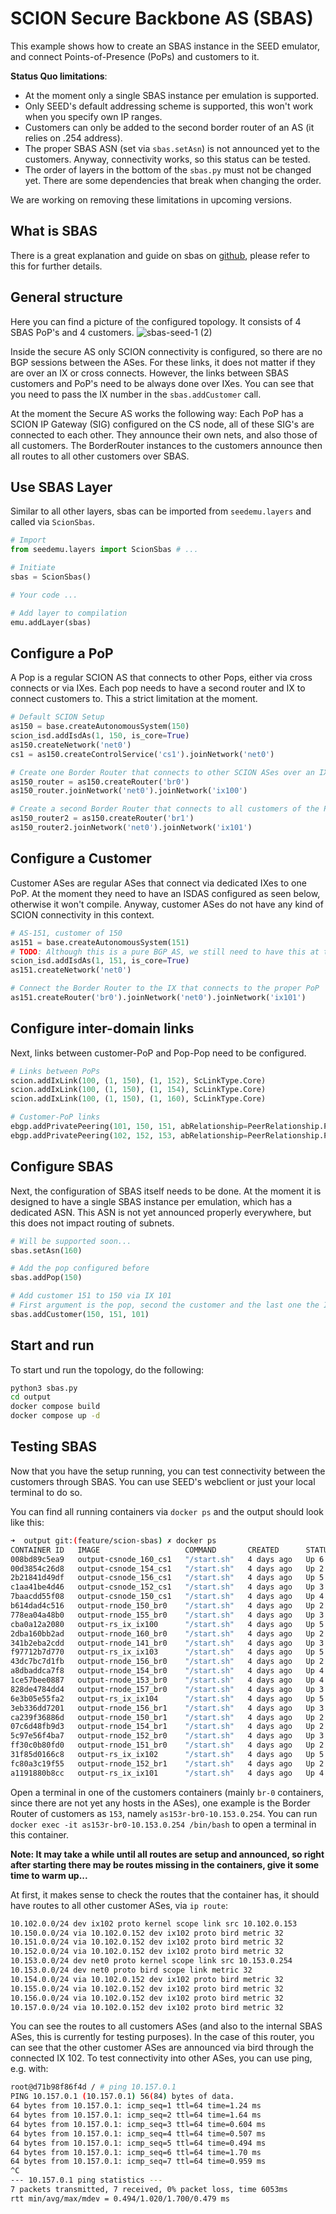 # SCION Secure Backbone AS (SBAS)

This example shows how to create an SBAS instance in the SEED emulator, and connect Points-of-Presence (PoPs) and customers to it.

**Status Quo limitations**:
- At the moment only a single SBAS instance per emulation is supported.
- Only SEED's default addressing scheme is supported, this won't work when you specify own IP ranges.
- Customers can only be added to the second border router of an AS (it relies on .254 address).
- The proper SBAS ASN (set via `sbas.setAsn`) is not announced yet to the customers. Anyway, connectivity works, so this status can be tested.
- The order of layers in the bottom of the `sbas.py` must not be changed yet. There are some dependencies that break when changing the order.

We are working on removing these limitations in upcoming versions.

## What is SBAS
There is a great explanation and guide on sbas on [github](https://github.com/scion-backbone/sbas), please refer to this for further details.


## General structure
Here you can find a picture of the configured topology. It consists of 4 SBAS PoP's and 4 customers.
![sbas-seed-1 (2)](https://github.com/netsys-lab/seed-emulator/assets/32448709/9f6a83dd-ec07-4b8d-b137-e405d2c7236c)



Inside the secure AS only SCION connectivity is configured, so there are no BGP sessions between the ASes. For these links, it does not matter if they are over an IX or cross connects. However, the links between SBAS customers and PoP's need to be always done over IXes. You can see that you need to pass the IX number in the `sbas.addCustomer` call.

At the moment the Secure AS works the following way: Each PoP has a SCION IP Gateway (SIG) configured on the CS node, all of these SIG's are connected to each other. They announce their own nets, and also those of all customers. The BorderRouter instances to the customers announce then all routes to all other customers over SBAS.

## Use SBAS Layer
Similar to all other layers, sbas can be imported from `seedemu.layers` and called via `ScionSbas`.

```python
# Import
from seedemu.layers import ScionSbas # ...

# Initiate
sbas = ScionSbas()

# Your code ...

# Add layer to compilation
emu.addLayer(sbas)
```

## Configure a PoP
A Pop is a regular SCION AS that connects to other Pops, either via cross connects or via IXes. Each pop needs to have a second router and IX to connect customers to. This a strict limitation at the moment.

```python
# Default SCION Setup
as150 = base.createAutonomousSystem(150)
scion_isd.addIsdAs(1, 150, is_core=True)
as150.createNetwork('net0')
cs1 = as150.createControlService('cs1').joinNetwork('net0')

# Create one Border Router that connects to other SCION ASes over an IX
as150_router = as150.createRouter('br0')
as150_router.joinNetwork('net0').joinNetwork('ix100')

# Create a second Border Router that connects to all customers of the PoP
as150_router2 = as150.createRouter('br1')
as150_router2.joinNetwork('net0').joinNetwork('ix101')
```

## Configure a Customer
Customer ASes are regular ASes that connect via dedicated IXes to one PoP. At the moment they need to have an ISDAS configured as seen below, otherwise it won't compile. Anyway, customer ASes do not have any kind of SCION connectivity in this context.

```python
# AS-151, customer of 150
as151 = base.createAutonomousSystem(151)
# TODO: Although this is a pure BGP AS, we still need to have this at the moment...
scion_isd.addIsdAs(1, 151, is_core=True)
as151.createNetwork('net0')

# Connect the Border Router to the IX that connects to the proper PoP
as151.createRouter('br0').joinNetwork('net0').joinNetwork('ix101')
```

## Configure inter-domain links
Next, links between customer-PoP and Pop-Pop need to be configured.

```python
# Links between PoPs
scion.addIxLink(100, (1, 150), (1, 152), ScLinkType.Core)
scion.addIxLink(100, (1, 150), (1, 154), ScLinkType.Core)
scion.addIxLink(100, (1, 150), (1, 160), ScLinkType.Core)

# Customer-PoP links
ebgp.addPrivatePeering(101, 150, 151, abRelationship=PeerRelationship.Peer)
ebgp.addPrivatePeering(102, 152, 153, abRelationship=PeerRelationship.Peer)
```

## Configure SBAS
Next, the configuration of SBAS itself needs to be done. At the moment it is designed to have a single SBAS instance per emulation, which has a dedicated ASN. This ASN is not yet announced properly everywhere, but this does not impact routing of subnets.

```python
# Will be supported soon...
sbas.setAsn(160)

# Add the pop configured before
sbas.addPop(150)

# Add customer 151 to 150 via IX 101
# First argument is the pop, second the customer and the last one the IX at which customer and pop connect
sbas.addCustomer(150, 151, 101)
```

## Start and run
To start und run the topology, do the following:

```sh
python3 sbas.py
cd output
docker compose build 
docker compose up -d
```

## Testing SBAS
Now that you have the setup running, you can test connectivity between the customers through SBAS. You can use SEED's webclient or just your local terminal to do so.

You can find all running containers via `docker ps` and the output should look like this:
```sh
➜  output git:(feature/scion-sbas) ✗ docker ps
CONTAINER ID   IMAGE                   COMMAND       CREATED      STATUS         PORTS     NAMES
008bd89c5ea9   output-csnode_160_cs1   "/start.sh"   4 days ago   Up 6 seconds             as160h-cs1-10.160.0.71
00d3854c26d8   output-csnode_154_cs1   "/start.sh"   4 days ago   Up 2 seconds             as154h-cs1-10.154.0.71
2b21841d49df   output-csnode_156_cs1   "/start.sh"   4 days ago   Up 5 seconds             as156h-cs1-10.156.0.71
c1aa41be4d46   output-csnode_152_cs1   "/start.sh"   4 days ago   Up 3 seconds             as152h-cs1-10.152.0.71
7baacdd55f08   output-csnode_150_cs1   "/start.sh"   4 days ago   Up 4 seconds             as150h-cs1-10.150.0.71
b614dad4c516   output-rnode_150_br0    "/start.sh"   4 days ago   Up 2 seconds             as150r-br0-10.150.0.254
778ea04a48b0   output-rnode_155_br0    "/start.sh"   4 days ago   Up 3 seconds             as155r-br0-10.155.0.254
cba0a12a2080   output-rs_ix_ix100      "/start.sh"   4 days ago   Up 5 seconds             as100rs-ix100-10.100.0.100
2dba160bb2ad   output-rnode_160_br0    "/start.sh"   4 days ago   Up 2 seconds             as160r-br0-10.160.0.254
341b2eba2cdd   output-rnode_141_br0    "/start.sh"   4 days ago   Up 3 seconds             as141r-br0-10.141.0.254
f97712b7d770   output-rs_ix_ix103      "/start.sh"   4 days ago   Up 5 seconds             as103rs-ix103-10.103.0.103
43dc7bc7d1fb   output-rnode_156_br0    "/start.sh"   4 days ago   Up 2 seconds             as156r-br0-10.156.0.254
a8dbaddca7f8   output-rnode_154_br0    "/start.sh"   4 days ago   Up 4 seconds             as154r-br0-10.154.0.254
1ce57bee0887   output-rnode_153_br0    "/start.sh"   4 days ago   Up 4 seconds             as153r-br0-10.153.0.254
828de4784dd4   output-rnode_157_br0    "/start.sh"   4 days ago   Up 3 seconds             as157r-br0-10.157.0.254
6e3b05e55fa2   output-rs_ix_ix104      "/start.sh"   4 days ago   Up 5 seconds             as104rs-ix104-10.104.0.104
3eb336dd7201   output-rnode_156_br1    "/start.sh"   4 days ago   Up 3 seconds             as156r-br1-10.156.0.253
ca239f36886d   output-rnode_150_br1    "/start.sh"   4 days ago   Up 2 seconds             as150r-br1-10.150.0.253
07c6d48fb9d3   output-rnode_154_br1    "/start.sh"   4 days ago   Up 2 seconds             as154r-br1-10.154.0.253
5c97e56f4ba7   output-rnode_152_br0    "/start.sh"   4 days ago   Up 3 seconds             as152r-br0-10.152.0.254
ff30c0b80fd0   output-rnode_151_br0    "/start.sh"   4 days ago   Up 2 seconds             as151r-br0-10.151.0.254
31f85d0166c8   output-rs_ix_ix102      "/start.sh"   4 days ago   Up 5 seconds             as102rs-ix102-10.102.0.102
fc80a3c19f55   output-rnode_152_br1    "/start.sh"   4 days ago   Up 2 seconds             as152r-br1-10.152.0.253
a1191880b8cc   output-rs_ix_ix101      "/start.sh"   4 days ago   Up 4 seconds             as101rs-ix101-10.101.0.101
```

Open a terminal in one of the customers containers (mainly `br-0` containers, since there are not yet any hosts in the ASes), one example is the Border Router of customers as `153`, namely `as153r-br0-10.153.0.254`. You can run `docker exec -it as153r-br0-10.153.0.254 /bin/bash` to open a terminal in this container.

**Note: It may take a while until all routes are setup and announced, so right after starting there may be routes missing in the containers, give it some time to warm up...** 

At first, it makes sense to check the routes that the container has, it should have routes to all other customer ASes, via `ip route`:

```sh
10.102.0.0/24 dev ix102 proto kernel scope link src 10.102.0.153 
10.150.0.0/24 via 10.102.0.152 dev ix102 proto bird metric 32 
10.151.0.0/24 via 10.102.0.152 dev ix102 proto bird metric 32 
10.152.0.0/24 via 10.102.0.152 dev ix102 proto bird metric 32 
10.153.0.0/24 dev net0 proto kernel scope link src 10.153.0.254 
10.153.0.0/24 dev net0 proto bird scope link metric 32 
10.154.0.0/24 via 10.102.0.152 dev ix102 proto bird metric 32 
10.155.0.0/24 via 10.102.0.152 dev ix102 proto bird metric 32 
10.156.0.0/24 via 10.102.0.152 dev ix102 proto bird metric 32 
10.157.0.0/24 via 10.102.0.152 dev ix102 proto bird metric 32
```

You can see the routes to all customers ASes (and also to the internal SBAS ASes, this is currently for testing purposes). In the case of this router, you can see that the other customer ASes are announced via bird through the connected IX 102. To test connectivity into other ASes, you can use ping, e.g. with:

```sh
root@d71b98f86f4d / # ping 10.157.0.1
PING 10.157.0.1 (10.157.0.1) 56(84) bytes of data.
64 bytes from 10.157.0.1: icmp_seq=1 ttl=64 time=1.24 ms
64 bytes from 10.157.0.1: icmp_seq=2 ttl=64 time=1.64 ms
64 bytes from 10.157.0.1: icmp_seq=3 ttl=64 time=0.604 ms
64 bytes from 10.157.0.1: icmp_seq=4 ttl=64 time=0.507 ms
64 bytes from 10.157.0.1: icmp_seq=5 ttl=64 time=0.494 ms
64 bytes from 10.157.0.1: icmp_seq=6 ttl=64 time=1.70 ms
64 bytes from 10.157.0.1: icmp_seq=7 ttl=64 time=0.959 ms
^C
--- 10.157.0.1 ping statistics ---
7 packets transmitted, 7 received, 0% packet loss, time 6053ms
rtt min/avg/max/mdev = 0.494/1.020/1.700/0.479 ms
```

